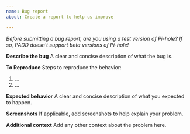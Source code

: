 ```yaml
---
name: Bug report
about: Create a report to help us improve

---
```


*Before submitting a bug report, are you using a test version of Pi-hole? If so, PADD doesn‘t support beta versions of Pi-hole!*

**Describe the bug**
A clear and concise description of what the bug is.

**To Reproduce**
Steps to reproduce the behavior:
1. ...
2. ...

**Expected behavior**
A clear and concise description of what you expected to happen.

**Screenshots**
If applicable, add screenshots to help explain your problem.

**Additional context**
Add any other context about the problem here.
